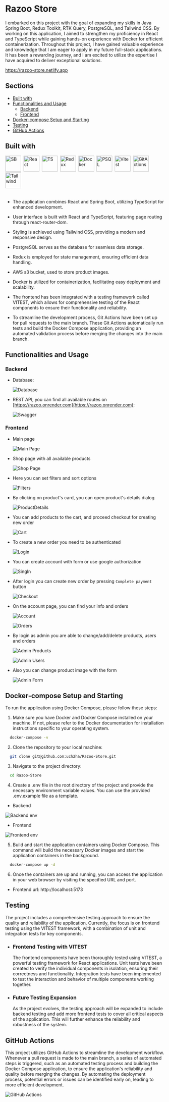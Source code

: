 # Razoo Store

I embarked on this project with the goal of expanding my skills in Java Spring Boot, Redux Toolkit, RTK Query, PostgreSQL, and Tailwind CSS.
By working on this application, I aimed to strengthen my proficiency in React and TypeScript while gaining hands-on experience with Docker for efficient containerization. Throughout this project, I have gained valuable experience and knowledge that I am eager to apply in my future full-stack applications. It has been a rewarding journey, and I am excited to utilize the expertise I have acquired to deliver exceptional solutions.

https://razoo-store.netlify.app

## Sections

- [Built with](#built-with)
- [Functionalities and Usage](#functionalities-and-usage)
  - [Backend](#backend)
  - [Frontend](#frontend)
- [Docker-compose Setup and Starting](#docker-compose-setup-and-starting)
- [Testing](#testing)
- [GitHub Actions](#github-actions)

## Built with

<!-- ICONS found at: ht<rtps://github.com/devicons/devicon/tree/master/icons -->
<!-- https://seeklogo.com/vector-logo/428028/github-actions -->
<div> 
      <img src="https://raw.githubusercontent.com/devicons/devicon/master/icons/spring/spring-original-wordmark.svg" title="SB" alt="SB" width="50" height="50"/>&nbsp;
      <img src="https://raw.githubusercontent.com/devicons/devicon/master/icons/react/react-original-wordmark.svg" title="React" alt="React" width="50" height="50"/>&nbsp;
      <img src="https://raw.githubusercontent.com/devicons/devicon/master/icons/typescript/typescript-original.svg" title="TS" alt="TS" width="50" height="50"/>&nbsp;
      <img src="https://raw.githubusercontent.com/devicons/devicon/master/icons/redux/redux-original.svg" title="Redux" alt="Redux" width="50" height="50"/>&nbsp;
      <img src="https://raw.githubusercontent.com/devicons/devicon/master/icons/docker/docker-original-wordmark.svg" title="Docker" alt="Docker" width="50" height="50"/>&nbsp;
      <img src="https://raw.githubusercontent.com/devicons/devicon/master/icons/postgresql/postgresql-original-wordmark.svg" title="PSQL" alt="PSQL" width="50" height="50"/>&nbsp;
      <img src="https://seeklogo.com/images/V/vitest-logo-9ADDA575A5-seeklogo.com.png" title="Vitest" alt="Vitest" width="50" height="50"/>&nbsp;
      <img src="https://seeklogo.com/images/G/github-actions-logo-031704BDC6-seeklogo.com.png" title="GitActions" alt="GitActions" width="50" height="50"/>&nbsp;
      <img src="https://raw.githubusercontent.com/devicons/devicon/master/icons/tailwindcss/tailwindcss-original-wordmark.svg" title="Tailwind" alt="Tailwind" width="50" height="50"/>&nbsp;
      
</div>
<br>

- The application combines React and Spring Boot, utilizing TypeScript for enhanced development.

- User interface is built with React and TypeScript, featuring page routing through react-router-dom.

- Styling is achieved using Tailwind CSS, providing a modern and responsive design.

- PostgreSQL serves as the database for seamless data storage.

- Redux is employed for state management, ensuring efficient data handling.

- AWS s3 bucket, used to store product images.

- Docker is utilized for containerization, facilitating easy deployment and scalability.

- The frontend has been integrated with a testing framework called VITEST, which allows for comprehensive testing of the React components to ensure their functionality and reliability.

- To streamline the development process, Git Actions have been set up for pull requests to the main branch. These Git Actions automatically run tests and build the Docker Compose application, providing an automated validation process before merging the changes into the main branch.

## Functionalities and Usage

### Backend

- Database:

  ![Database](screenshots/database.jpg)

- REST API, you can find all available routes on [https://razoo.onrender.com](https://razoo.onrender.com):

  ![Swagger](screenshots/swagger.jpg)

### Frontend

- Main page

  ![Main Page](screenshots/mainPage.jpg)

- Shop page with all available products

  ![Shop Page](screenshots/shopPage.jpg)

- Here you can set filters and sort options

  ![Filters ](screenshots/filters.jpg)

- By clicking on product's card, you can open product's details dialog

  ![ProductDetails ](screenshots/productDetails.jpg)

- You can add products to the cart, and proceed checkout for creating new order

  ![Cart ](screenshots/cartPage.jpg)

- To create a new order you need to be authenticated

  ![Login ](screenshots/loginPage.jpg)

- You can create account with form or use google authorization

  ![SingIn ](screenshots/singInPage.jpg)

- After login you can create new order by pressing `Complete payment` button

  ![Checkout ](screenshots/checkoutPage.jpg)

- On the account page, you can find your info and orders

  ![Account ](screenshots/accountPage.jpg)

  ![Orders ](screenshots/orderPage.jpg)

- By login as admin you are able to change/add/delete products, users and orders

  ![Admin Products ](screenshots/adminProducts.jpg)

  ![Admin Users ](screenshots/adminUsers.jpg)

- Also you can change product image with the form

  ![Admin Form ](screenshots/adminForm.jpg)

## Docker-compose Setup and Starting

To run the application using Docker Compose, please follow these steps:

1. Make sure you have Docker and Docker Compose installed on your machine. If not, please refer to the Docker documentation for installation instructions specific to your operating system.

```sh
  docker-compose -v
```

2. Clone the repository to your local machine:

```sh
  git clone git@github.com:uch2ha/Razoo-Store.git
```

3. Navigate to the project directory:

```sh
  cd Razoo-Store
```

4. Create a .env file in the root directory of the project and provide the necessary environment variable values. You can use the provided .env.example file as a template.

- Backend

![Backend env ](screenshots/backend_env.png)

- Frontend

![Frontend env ](screenshots/frontend_env.png)

5. Build and start the application containers using Docker Compose. This command will build the necessary Docker images and start the application containers in the background.

```sh
  docker-compose up -d
```

6. Once the containers are up and running, you can access the application in your web browser by visiting the specified URL and port.

- Frontend url: http://localhost:5173

## Testing

The project includes a comprehensive testing approach to ensure the quality and reliability of the application. Currently, the focus is on frontend testing using the VITEST framework, with a combination of unit and integration tests for key components.

- ### Frontend Testing with VITEST

  The frontend components have been thoroughly tested using VITEST, a powerful testing framework for React applications. Unit tests have been created to verify the individual components in isolation, ensuring their correctness and functionality. Integration tests have been implemented to test the interaction and behavior of multiple components working together.

- ### Future Testing Expansion
  As the project evolves, the testing approach will be expanded to include backend testing and add more frontend tests to cover all critical aspects of the application. This will further enhance the reliability and robustness of the system.

## GitHub Actions

This project utilizes GitHub Actions to streamline the development workflow. Whenever a pull request is made to the main branch, a series of automated steps is triggered, such as an automated testing process and building the Docker Compose application, to ensure the application's reliability and quality before merging the changes. By automating the deployment process, potential errors or issues can be identified early on, leading to more efficient development.

![GitHub Actions ](screenshots/github-actions.png)
